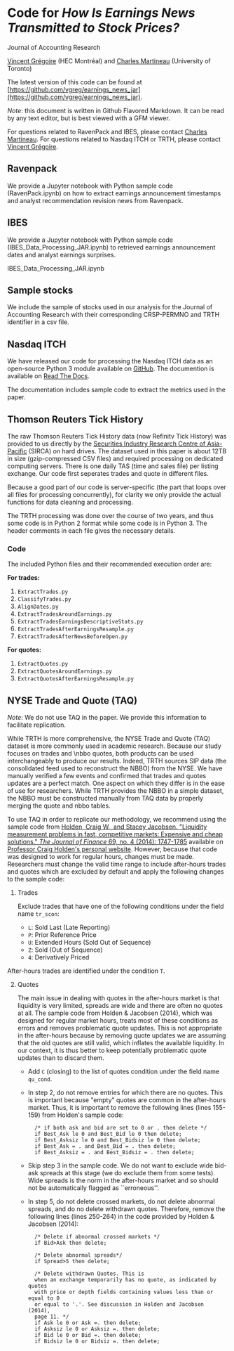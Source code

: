 # Code for *How Is Earnings News Transmitted to Stock Prices?*
Journal of Accounting Research

[Vincent Grégoire](http://www.vincentgregoire.com/) (HEC Montréal) and [Charles Martineau](https://www.charlesmartineau.com/) (University of Toronto)

The latest version of this code can be found at [https://github.com/vgreg/earnings_news_jar](https://github.com/vgreg/earnings_news_jar).

*Note*: this document is written in Github Flavored Markdown. It can be read by any text editor, but is best viewed with a GFM viewer.

For questions related to RavenPack and IBES, please contact [Charles Martineau](mailto:charles.martineau@utoronto.ca). 
For questions related to Nasdaq ITCH or TRTH, please contact [Vincent Grégoire](mailto:vincent.3.gregoire@hec.ca).


## Ravenpack

We provide a Jupyter notebook with Python sample code (RavenPack.ipynb) on how to extract earnings announcement timestamps and analyst recommendation revision news from Ravenpack.

## IBES

We provide a Jupyter notebook with Python sample code (IBES_Data_Processing_JAR.ipynb) to retrieved earnings announcement dates and analyst earnings surprises.

IBES_Data_Processing_JAR.ipynb

## Sample stocks

We include the sample of stocks used in our analysis for the Journal of Accounting Research with their corresponding CRSP-PERMNO and TRTH identifier in a csv file.

## Nasdaq ITCH

We have released our code for processing the Nasdaq ITCH data as an open-source Python 3
module available on [GitHub](https://github.com/vgreg/MeatPy). The documention is available on [Read The Docs](https://meatpy.readthedocs.io/en/latest/).

The documentation includes sample code to extract the metrics used in the paper.
## Thomson Reuters Tick History

The raw Thomson Reuters Tick History data (now Refinitv Tick History) was provided to us directly
by the [Securities Industry Research Centre of Asia-Pacific](https://www.sirca.org.au/) (SIRCA) on hard drives.
The dataset used in this paper is about 12TB in size (gzip-compressed CSV files) and required processing
on dedicated computing servers.
There is one daily TAS (time and sales file) per listing exchange. Our code first seperates
trades and quote in different files.

Because a good part of our code is server-specific (the part that loops over all files for processing
concurrently), for clarity we only provide the actual functions for data cleaning and
processing.

The TRTH processing was done over the course of two years, and thus some code is in Python 2 format
while some code is in Python 3. The header comments in each file gives the necessary details.

### Code

The included Python files and their recommended execution order are:

**For trades:**

1. `ExtractTrades.py`
2. `ClassifyTrades.py`
3. `AlignDates.py`
4. `ExtractTradesAroundEarnings.py`
5. `ExtractTradesEarningsDescriptiveStats.py`
6. `ExtractTradesAfterEarningsResample.py`
7. `ExtractTradesAfterNewsBeforeOpen.py`

**For quotes:**

1. `ExtractQuotes.py`
2. `ExtractQuotesAroundEarnings.py`
3. `ExtractQuotesAfterEarningsResample.py`

## NYSE Trade and Quote (TAQ)

*Note*: We do not use TAQ in the paper. We provide this information to facilitate replication.

While TRTH is more comprehensive, the NYSE Trade and Quote (TAQ) dataset is more commonly used in academic research. Because our study focuses on trades and \nbbo quotes, both products can be used interchangeably to produce our results. Indeed, TRTH sources SIP data (the consolidated feed used to reconstruct the NBBO) from the NYSE. We have manually verified a few events and confirmed that trades and quotes updates are a perfect match. One aspect on which they differ is in the ease of use for researchers. While TRTH provides the NBBO in a simple dataset, the NBBO must be constructed manually from TAQ data by properly merging the quote and nbbo tables.  

To use TAQ in order to replicate our methodology, we recommend using the sample code from [Holden, Craig W., and Stacey Jacobsen. "Liquidity measurement problems in fast, competitive markets: Expensive and cheap solutions." *The Journal of Finance* 69, no. 4 (2014): 1747-1785](https://doi.org/10.1111/jofi.12127) available on [Professor Craig Holden's personal website](https://kelley.iu.edu/cholden/). However, because that code was designed to work for regular hours, changes must be made. Researchers must change the valid time range to include after-hours trades and quotes which are excluded by default and apply the following changes to the sample code:
1. Trades

    Exclude trades that have one of the following conditions under the field name `tr_scon`:
    - `L`: Sold Last (Late Reporting)
    - `P`: Prior Reference Price
    - `U`: Extended Hours (Sold Out of Sequence)
    - `Z`: Sold (Out of Sequence)
    - `4`: Derivatively Priced

After-hours trades are identified under the condition `T`.

2. Quotes

    The main issue in dealing with quotes in the after-hours market is that liquidity is very limited, spreads are wide and there are often no quotes at all. The sample code from Holden & Jacobsen (2014), which was designed for regular market hours, treats most of these conditions as errors and removes problematic quote updates. This is not appropriate in the after-hours because by removing quote updates we are assuming that the old quotes are still valid, which inflates the available liquidity. In our context, it is thus better to keep potentially problematic quote updates than to discard them.

    - Add `C` (closing) to the list of quotes condition under the field name `qu_cond`.

    - In step 2, do not remove entries for which there are no quotes. This is important because "empty" quotes are common in the after-hours market. Thus, it is important to remove the following lines (lines 155-159) from Holden's sample code:
    
            /* if both ask and bid are set to 0 or . then delete */
            if Best_Ask le 0 and Best_Bid le 0 then delete;
            if Best_Asksiz le 0 and Best_Bidsiz le 0 then delete;
            if Best_Ask = . and Best_Bid = . then delete;
            if Best_Asksiz = . and Best_Bidsiz = . then delete;

    - Skip step 3 in the sample code. We do not want to exclude wide bid-ask spreads at this stage (we do exclude them from some tests). Wide spreads is the norm in the after-hours market and so should not be automatically flagged as ``erroneous''.

    - In step 5, do not delete crossed markets, do not delete abnormal spreads, and do no delete withdrawn quotes. Therefore, remove the following lines (lines 250-264) in the code provided by Holden & Jacobsen (2014):
    
            /* Delete if abnormal crossed markets */
            if Bid>Ask then delete;

            /* Delete abnormal spreads*/
            if Spread>5 then delete;
            
            /* Delete withdrawn Quotes. This is 
            when an exchange temporarily has no quote, as indicated by quotes 
            with price or depth fields containing values less than or equal to 0 
            or equal to '.'. See discussion in Holden and Jacobsen (2014), 
            page 11. */
            if Ask le 0 or Ask =. then delete;
            if Asksiz le 0 or Asksiz =. then delete;
            if Bid le 0 or Bid =. then delete;
            if Bidsiz le 0 or Bidsiz =. then delete;
